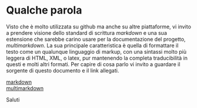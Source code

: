 Qualche parola
==============

Visto che è molto utilizzata su github ma anche su altre piattaforme, vi invito a prendere visione 
dello standard di scrittura *markdown* e una sua estensione che sarebbe carino usare per la documentazione del 
progetto, *multimarkdown*.
La sua principale caratteristica è quella di formattare il testo come un qualunque linguaggio di markup, con una sintassi molto più leggera di HTML, XML, o latex, pur mantenendo la completa traducibilità in questi e molti altri formati.
Per capire di cosa parlo vi invito a guardare il sorgente di questo documento e il link allegati.

[markdown](http://en.wikipedia.org/wiki/Markdown)  
[multimarkdown](http://fletcherpenney.net/multimarkdown/)

Saluti
